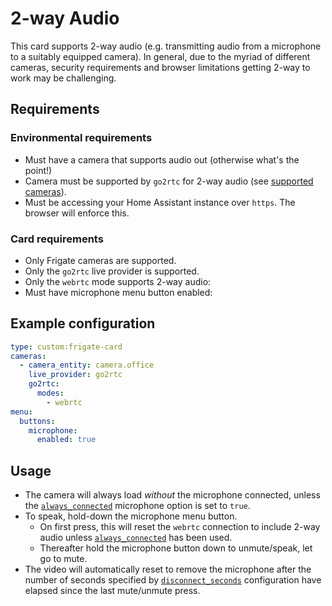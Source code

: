 # 2-way Audio

This card supports 2-way audio (e.g. transmitting audio from a microphone to a
suitably equipped camera). In general, due to the myriad of different cameras,
security requirements and browser limitations getting 2-way to work may be
challenging.

## Requirements

### Environmental requirements

- Must have a camera that supports audio out (otherwise what's the point!)
- Camera must be supported by `go2rtc` for 2-way audio (see [supported cameras](https://github.com/AlexxIT/go2rtc#two-way-audio)).
- Must be accessing your Home Assistant instance over `https`. The browser will enforce this.

### Card requirements

- Only Frigate cameras are supported.
- Only the `go2rtc` live provider is supported.
- Only the `webrtc` mode supports 2-way audio:
- Must have microphone menu button enabled:

## Example configuration

```yaml
type: custom:frigate-card
cameras:
  - camera_entity: camera.office
    live_provider: go2rtc
    go2rtc:
      modes:
        - webrtc
menu:
  buttons:
    microphone:
      enabled: true
```

## Usage

- The camera will always load _without_ the microphone connected, unless the
  [`always_connected`](../configuration/live.md?id=microphone) microphone option is
  set to `true`.
- To speak, hold-down the microphone menu button.
  - On first press, this will reset the `webrtc` connection to include 2-way
    audio unless [`always_connected`](../configuration/live.md?id=microphone) has
    been used.
  - Thereafter hold the microphone button down to unmute/speak, let go to
    mute.
- The video will automatically reset to remove the microphone after the number
  of seconds specified by
  [`disconnect_seconds`](../configuration/live.md?id=microphone) configuration have
  elapsed since the last mute/unmute press.
